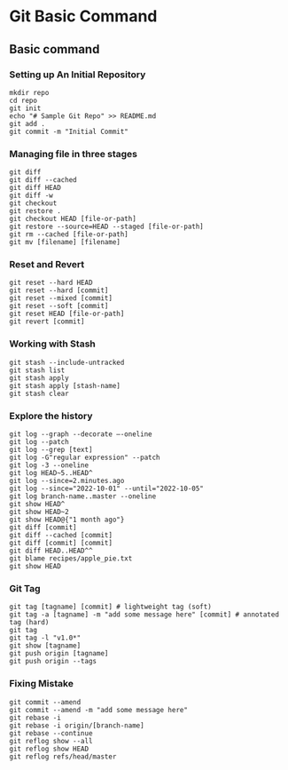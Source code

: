 # Git Basic Command
## Basic command
### Setting up An Initial Repository
```
mkdir repo
cd repo
git init
echo "# Sample Git Repo" >> README.md
git add .
git commit -m "Initial Commit"
```

### Managing file in three stages
```
git diff
git diff --cached
git diff HEAD
git diff -w
git checkout
git restore .
git checkout HEAD [file-or-path]
git restore --source=HEAD --staged [file-or-path]
git rm --cached [file-or-path]
git mv [filename] [filename]
```

### Reset and Revert
```
git reset --hard HEAD
git reset --hard [commit]
git reset --mixed [commit]
git reset --soft [commit]
git reset HEAD [file-or-path]
git revert [commit]
```

### Working with Stash
```
git stash --include-untracked
git stash list
git stash apply
git stash apply [stash-name]
git stash clear
```

### Explore the history
```
git log --graph --decorate —-oneline
git log --patch
git log --grep [text]
git log -G"regular expression" --patch
git log -3 --oneline
git log HEAD~5..HEAD^
git log --since=2.minutes.ago
git log --since="2022-10-01" --until="2022-10-05"
git log branch-name..master --oneline
git show HEAD^
git show HEAD~2
git show HEAD@{"1 month ago"}
git diff [commit]
git diff --cached [commit]
git diff [commit] [commit]
git diff HEAD..HEAD^^
git blame recipes/apple_pie.txt
git show HEAD
```

### Git Tag
```
git tag [tagname] [commit] # lightweight tag (soft)
git tag -a [tagname] -m "add some message here" [commit] # annotated tag (hard)
git tag
git tag -l "v1.0*"
git show [tagname]
git push origin [tagname]
git push origin --tags
```

### Fixing Mistake
```
git commit --amend
git commit --amend -m "add some message here"
git rebase -i
git rebase -i origin/[branch-name]
git rebase --continue
git reflog show --all
git reflog show HEAD
git reflog refs/head/master
```
